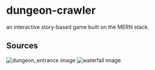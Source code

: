 # dungeon-crawler

an interactive story-based game built on the MERN stack.

## Sources

![dungeon_entrance image](<https://www.reddit.com/r/PixelArt/comments/b4f0z2/classic_dungeon_entrance/>)
![waterfall image](<https://www.newgrounds.com/art/view/glhuun/pixel-waterfall>)
